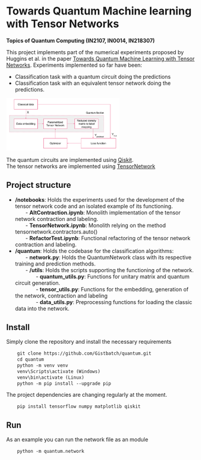# Towards Quantum Machine learning with Tensor Networks

**Topics of Quantum Computing (IN2107, IN0014, IN218307)**

This project implements part of the numerical experiments proposed by Huggins et al. in the paper [Towards Quantum Machine Learning with Tensor Networks](https://arxiv.org/pdf/1803.11537.pdf). Experiments implemented so far have been:

- Classification task with a quantum circuit doing the predictions 
- Classification task with an equivalent tensor network doing the predictions.

<img src="/media/architecture.png"  width="60%">


The quantum circuits are implemented using [Qiskit](https://qiskit.org/). </br>
The tensor networks are implemented using [TensorNetwork](https://github.com/google/TensorNetwork)

## Project structure 

- **/notebooks**: Holds the experiments used for the development of the tensor network code and an isolated example of its functioning. </br>
&nbsp;&nbsp;&nbsp;&nbsp;&nbsp;&nbsp; - **AltContraction.ipynb**: Monolith implementation of the tensor network contraction and labeling. </br>
&nbsp;&nbsp;&nbsp;&nbsp;&nbsp;&nbsp; -  **TensorNetwork.ipynb**: Monolith relying on the method tensornetwork.contractors.auto() </br>
&nbsp;&nbsp;&nbsp;&nbsp;&nbsp;&nbsp; -  **RefactorTest.ipynb**: Functional refactoring of the tensor network contraction and labeling. </br>
- **/quantum**: Holds the codebase for the classification algorithms: </br>
&nbsp;&nbsp;&nbsp;&nbsp;&nbsp;&nbsp; - **network.py**: Holds the QuantumNetwork class with its respective training and prediction methods. </br>
&nbsp;&nbsp;&nbsp;&nbsp;&nbsp;&nbsp; - **/utils**: Holds the scripts supporting the functioning of the network. </br>
&nbsp;&nbsp;&nbsp;&nbsp;&nbsp;&nbsp; &nbsp;&nbsp;&nbsp;&nbsp;&nbsp;&nbsp;  - **quantum_utils.py**: Functions for unitary matrix and quantum circuit generation. </br>
&nbsp;&nbsp;&nbsp;&nbsp;&nbsp;&nbsp; &nbsp;&nbsp;&nbsp;&nbsp;&nbsp;&nbsp;  - **tensor_utils.py**: Functions for the embedding, generation of the network, contraction and labeling </br>
&nbsp;&nbsp;&nbsp;&nbsp;&nbsp;&nbsp; &nbsp;&nbsp;&nbsp;&nbsp;&nbsp;&nbsp;  - **data_utils.py**: Preprocessing functions for loading the classic data into the network. </br>



## Install

Simply clone the repository and install the necessary requirements
```
    git clone https://github.com/Gistbatch/quantum.git
    cd quantum
    python -m venv venv
    venv\Scripts\activate (Windows)
    venv\bin\activate (Linux)
    python -m pip install --upgrade pip
```

The project dependencies are changing regularly at the moment.
```
    pip install tensorflow numpy matplotlib qiskit
```

## Run
As an example you can run the network file as an module
```
    python -m quantum.network
```
